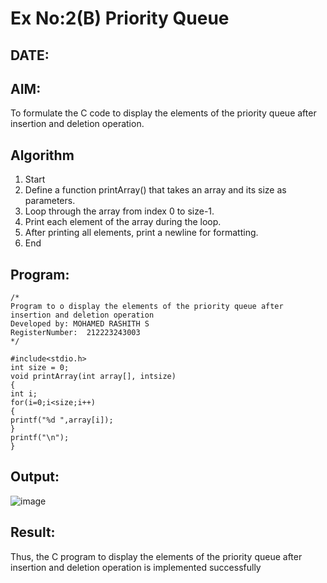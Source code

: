 # Ex No:2(B) Priority Queue
## DATE:
## AIM:
To formulate the C code to display the elements of the priority queue after insertion and deletion operation.

## Algorithm
1. Start
2. Define a function printArray() that takes an array and its size as parameters.
3. Loop through the array from index 0 to size-1.
4. Print each element of the array during the loop.
5. After printing all elements, print a newline for formatting.
6. End  

## Program:
```
/*
Program to o display the elements of the priority queue after insertion and deletion operation
Developed by: MOHAMED RASHITH S
RegisterNumber:  212223243003
*/
```
```
#include<stdio.h> 
int size = 0;
void printArray(int array[], intsize)
{
int i; 
for(i=0;i<size;i++)
{
printf("%d ",array[i]);
}
printf("\n");
}
```

## Output:

![image](https://github.com/user-attachments/assets/593336a4-8158-4e34-b0e0-a08a472db6a2)



## Result:
Thus, the C program to display the elements of the priority queue after insertion and deletion operation is implemented successfully
